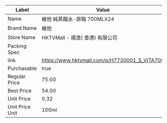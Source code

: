 | Label           | Value                                         |
| --------------- | --------------------------------------------- |
| Name            | 維他 純蒸餾水-原箱 700MLX24                           |
| Brand Name      | 維他                                            |
| Store Name      | HKTVMall - 揚逸( 香港) 有限公司                       |
| Packing Spec    |                                               |
| link            | https://www.hktvmall.com/p/H7730001_S_VITA700 |
| Purchasable     | true                                          |
| Regular Price   | 75.00                                         |
| Best Price      | 54.00                                         |
| Unit Price      | 0.32                                          |
| Unit Price Unit | 100ml                                         |
